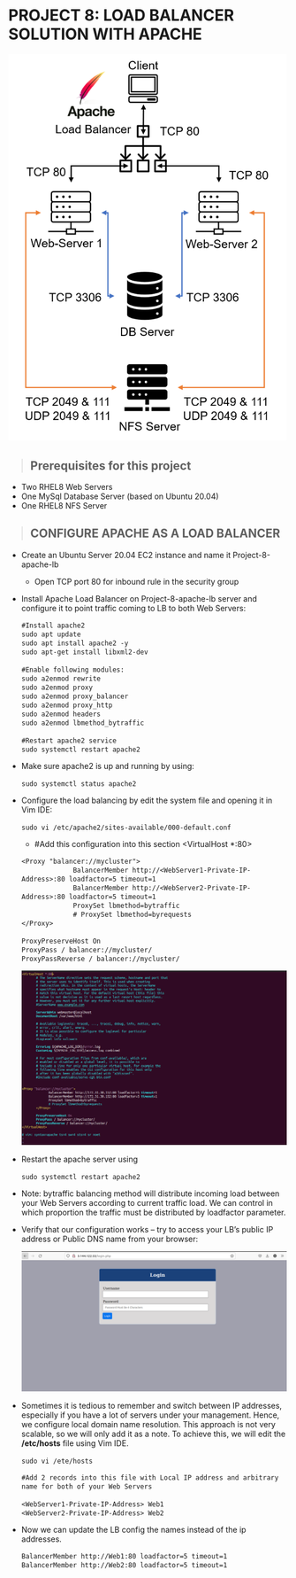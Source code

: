 # PROJECT 8: LOAD BALANCER SOLUTION WITH APACHE

![Project 8 design](images/project-8/project-design.png)

> ## Prerequisites for this project

- Two RHEL8 Web Servers
- One MySql Database Server (based on Ubuntu 20.04)
- One RHEL8 NFS Server

> ## CONFIGURE APACHE AS A LOAD BALANCER

- Create an Ubuntu Server 20.04 EC2 instance and name it Project-8-apache-lb

  - Open TCP port 80 for inbound rule in the security group

- Install Apache Load Balancer on Project-8-apache-lb server and configure it to point traffic coming to LB to both Web Servers:

  ```
  #Install apache2
  sudo apt update
  sudo apt install apache2 -y
  sudo apt-get install libxml2-dev

  #Enable following modules:
  sudo a2enmod rewrite
  sudo a2enmod proxy
  sudo a2enmod proxy_balancer
  sudo a2enmod proxy_http
  sudo a2enmod headers
  sudo a2enmod lbmethod_bytraffic

  #Restart apache2 service
  sudo systemctl restart apache2
  ```

- Make sure apache2 is up and running by using:

  `sudo systemctl status apache2`

- Configure the load balancing by edit the system file and opening it in Vim IDE:

  `sudo vi /etc/apache2/sites-available/000-default.conf`

  - #Add this configuration into this section <VirtualHost \*:80>

  ```
  <Proxy "balancer://mycluster">
               BalancerMember http://<WebServer1-Private-IP-Address>:80 loadfactor=5 timeout=1
               BalancerMember http://<WebServer2-Private-IP-Address>:80 loadfactor=5 timeout=1
               ProxySet lbmethod=bytraffic
               # ProxySet lbmethod=byrequests
  </Proxy>

  ProxyPreserveHost On
  ProxyPass / balancer://mycluster/
  ProxyPassReverse / balancer://mycluster/
  ```

  ![Edit config file](images/project-8/load-balancer-config.png)

- Restart the apache server using

  `sudo systemctl restart apache2`

- Note: bytraffic balancing method will distribute incoming load between your Web Servers according to current traffic load. We can control in which proportion the traffic must be distributed by loadfactor parameter.

- Verify that our configuration works – try to access your LB’s public IP address or Public DNS name from your browser:

  ![Load balancer](images/project-8/load-balancer-image.png)

- Sometimes it is tedious to remember and switch between IP addresses, especially if you have a lot of servers under your management. Hence, we configure local domain name resolution. This approach is not very scalable, so we will only add it as a note. To achieve this, we will edit the **/etc/hosts** file using Vim IDE.

  `sudo vi /ete/hosts`

  ```
  #Add 2 records into this file with Local IP address and arbitrary name for both of your Web Servers

  <WebServer1-Private-IP-Address> Web1
  <WebServer2-Private-IP-Address> Web2
  ```

- Now we can update the LB config the names instead of the ip addresses.

  ```
  BalancerMember http://Web1:80 loadfactor=5 timeout=1
  BalancerMember http://Web2:80 loadfactor=5 timeout=1
  ```
